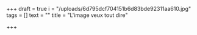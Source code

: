 +++
draft = true
i = "/uploads/6d795dcf704151b6d83bde92311aa610.jpg"
tags = []
text = ""
title = "L'image veux tout dire"

+++
